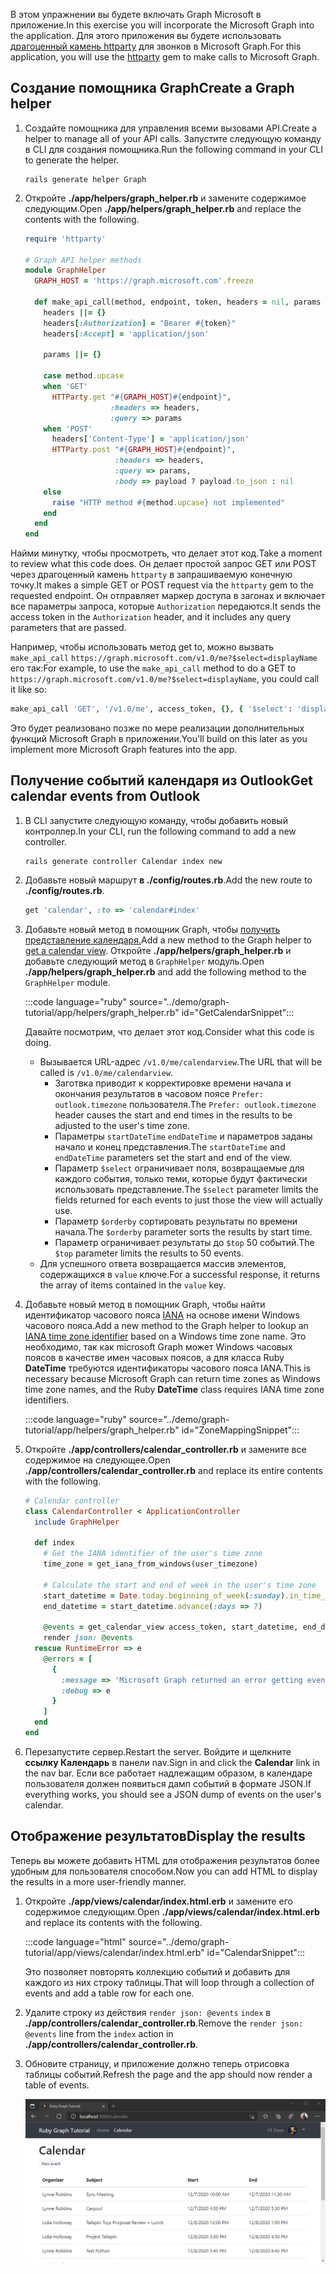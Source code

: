 <!-- markdownlint-disable MD002 MD041 -->

<span data-ttu-id="af04c-101">В этом упражнении вы будете включать Graph Microsoft в приложение.</span><span class="sxs-lookup"><span data-stu-id="af04c-101">In this exercise you will incorporate the Microsoft Graph into the application.</span></span> <span data-ttu-id="af04c-102">Для этого приложения вы будете использовать [драгоценный камень httparty](https://github.com/jnunemaker/httparty) для звонков в Microsoft Graph.</span><span class="sxs-lookup"><span data-stu-id="af04c-102">For this application, you will use the [httparty](https://github.com/jnunemaker/httparty) gem to make calls to Microsoft Graph.</span></span>

## <a name="create-a-graph-helper"></a><span data-ttu-id="af04c-103">Создание помощника Graph</span><span class="sxs-lookup"><span data-stu-id="af04c-103">Create a Graph helper</span></span>

1. <span data-ttu-id="af04c-104">Создайте помощника для управления всеми вызовами API.</span><span class="sxs-lookup"><span data-stu-id="af04c-104">Create a helper to manage all of your API calls.</span></span> <span data-ttu-id="af04c-105">Запустите следующую команду в CLI для создания помощника.</span><span class="sxs-lookup"><span data-stu-id="af04c-105">Run the following command in your CLI to generate the helper.</span></span>

    ```Shell
    rails generate helper Graph
    ```

1. <span data-ttu-id="af04c-106">Откройте **./app/helpers/graph_helper.rb** и замените содержимое следующим.</span><span class="sxs-lookup"><span data-stu-id="af04c-106">Open **./app/helpers/graph_helper.rb** and replace the contents with the following.</span></span>

    ```ruby
    require 'httparty'

    # Graph API helper methods
    module GraphHelper
      GRAPH_HOST = 'https://graph.microsoft.com'.freeze

      def make_api_call(method, endpoint, token, headers = nil, params = nil, payload = nil)
        headers ||= {}
        headers[:Authorization] = "Bearer #{token}"
        headers[:Accept] = 'application/json'

        params ||= {}

        case method.upcase
        when 'GET'
          HTTParty.get "#{GRAPH_HOST}#{endpoint}",
                       :headers => headers,
                       :query => params
        when 'POST'
          headers['Content-Type'] = 'application/json'
          HTTParty.post "#{GRAPH_HOST}#{endpoint}",
                        :headers => headers,
                        :query => params,
                        :body => payload ? payload.to_json : nil
        else
          raise "HTTP method #{method.upcase} not implemented"
        end
      end
    end
    ```

<span data-ttu-id="af04c-107">Найми минутку, чтобы просмотреть, что делает этот код.</span><span class="sxs-lookup"><span data-stu-id="af04c-107">Take a moment to review what this code does.</span></span> <span data-ttu-id="af04c-108">Он делает простой запрос GET или POST через драгоценный камень `httparty` в запрашиваемую конечную точку.</span><span class="sxs-lookup"><span data-stu-id="af04c-108">It makes a simple GET or POST request via the `httparty` gem to the requested endpoint.</span></span> <span data-ttu-id="af04c-109">Он отправляет маркер доступа в загонах и включает все параметры запроса, которые `Authorization` передаются.</span><span class="sxs-lookup"><span data-stu-id="af04c-109">It sends the access token in the `Authorization` header, and it includes any query parameters that are passed.</span></span>

<span data-ttu-id="af04c-110">Например, чтобы использовать метод get to, можно вызвать `make_api_call` `https://graph.microsoft.com/v1.0/me?$select=displayName` его так:</span><span class="sxs-lookup"><span data-stu-id="af04c-110">For example, to use the `make_api_call` method to do a GET to `https://graph.microsoft.com/v1.0/me?$select=displayName`, you could call it like so:</span></span>

```ruby
make_api_call 'GET', '/v1.0/me', access_token, {}, { '$select': 'displayName' }
```

<span data-ttu-id="af04c-111">Это будет реализовано позже по мере реализации дополнительных функций Microsoft Graph в приложении.</span><span class="sxs-lookup"><span data-stu-id="af04c-111">You'll build on this later as you implement more Microsoft Graph features into the app.</span></span>

## <a name="get-calendar-events-from-outlook"></a><span data-ttu-id="af04c-112">Получение событий календаря из Outlook</span><span class="sxs-lookup"><span data-stu-id="af04c-112">Get calendar events from Outlook</span></span>

1. <span data-ttu-id="af04c-113">В CLI запустите следующую команду, чтобы добавить новый контроллер.</span><span class="sxs-lookup"><span data-stu-id="af04c-113">In your CLI, run the following command to add a new controller.</span></span>

    ```Shell
    rails generate controller Calendar index new
    ```

1. <span data-ttu-id="af04c-114">Добавьте новый маршрут **в ./config/routes.rb**.</span><span class="sxs-lookup"><span data-stu-id="af04c-114">Add the new route to **./config/routes.rb**.</span></span>

    ```ruby
    get 'calendar', :to => 'calendar#index'
    ```

1. <span data-ttu-id="af04c-115">Добавьте новый метод в помощник Graph, чтобы [получить представление календаря.](https://docs.microsoft.com/graph/api/calendar-list-calendarview?view=graph-rest-1.0)</span><span class="sxs-lookup"><span data-stu-id="af04c-115">Add a new method to the Graph helper to [get a calendar view](https://docs.microsoft.com/graph/api/calendar-list-calendarview?view=graph-rest-1.0).</span></span> <span data-ttu-id="af04c-116">Откройте **./app/helpers/graph_helper.rb** и добавьте следующий метод в `GraphHelper` модуль.</span><span class="sxs-lookup"><span data-stu-id="af04c-116">Open **./app/helpers/graph_helper.rb** and add the following method to the `GraphHelper` module.</span></span>

    :::code language="ruby" source="../demo/graph-tutorial/app/helpers/graph_helper.rb" id="GetCalendarSnippet":::

    <span data-ttu-id="af04c-117">Давайте посмотрим, что делает этот код.</span><span class="sxs-lookup"><span data-stu-id="af04c-117">Consider what this code is doing.</span></span>

    - <span data-ttu-id="af04c-118">Вызывается URL-адрес `/v1.0/me/calendarview`.</span><span class="sxs-lookup"><span data-stu-id="af04c-118">The URL that will be called is `/v1.0/me/calendarview`.</span></span>
        - <span data-ttu-id="af04c-119">Заготвка приводит к корректировке времени начала и окончания результатов в часовом поясе `Prefer: outlook.timezone` пользователя.</span><span class="sxs-lookup"><span data-stu-id="af04c-119">The `Prefer: outlook.timezone` header causes the start and end times in the results to be adjusted to the user's time zone.</span></span>
        - <span data-ttu-id="af04c-120">Параметры `startDateTime` `endDateTime` и параметров заданы начало и конец представления.</span><span class="sxs-lookup"><span data-stu-id="af04c-120">The `startDateTime` and `endDateTime` parameters set the start and end of the view.</span></span>
        - <span data-ttu-id="af04c-121">Параметр `$select` ограничивает поля, возвращаемые для каждого события, только теми, которые будут фактически использовать представление.</span><span class="sxs-lookup"><span data-stu-id="af04c-121">The `$select` parameter limits the fields returned for each events to just those the view will actually use.</span></span>
        - <span data-ttu-id="af04c-122">Параметр `$orderby` сортировать результаты по времени начала.</span><span class="sxs-lookup"><span data-stu-id="af04c-122">The `$orderby` parameter sorts the results by start time.</span></span>
        - <span data-ttu-id="af04c-123">Параметр ограничивает результаты до `$top` 50 событий.</span><span class="sxs-lookup"><span data-stu-id="af04c-123">The `$top` parameter limits the results to 50 events.</span></span>
    - <span data-ttu-id="af04c-124">Для успешного ответа возвращается массив элементов, содержащихся в `value` ключе.</span><span class="sxs-lookup"><span data-stu-id="af04c-124">For a successful response, it returns the array of items contained in the `value` key.</span></span>

1. <span data-ttu-id="af04c-125">Добавьте новый метод в помощник Graph, чтобы найти идентификатор часового пояса [IANA](https://www.iana.org/time-zones) на основе имени Windows часового пояса.</span><span class="sxs-lookup"><span data-stu-id="af04c-125">Add a new method to the Graph helper to lookup an [IANA time zone identifier](https://www.iana.org/time-zones) based on a Windows time zone name.</span></span> <span data-ttu-id="af04c-126">Это необходимо, так как microsoft Graph может Windows часовых поясов в качестве имен часовых поясов, а для класса Ruby **DateTime** требуются идентификаторы часового пояса IANA.</span><span class="sxs-lookup"><span data-stu-id="af04c-126">This is necessary because Microsoft Graph can return time zones as Windows time zone names, and the Ruby **DateTime** class requires IANA time zone identifiers.</span></span>

    :::code language="ruby" source="../demo/graph-tutorial/app/helpers/graph_helper.rb" id="ZoneMappingSnippet":::

1. <span data-ttu-id="af04c-127">Откройте **./app/controllers/calendar_controller.rb** и замените все содержимое на следующее.</span><span class="sxs-lookup"><span data-stu-id="af04c-127">Open **./app/controllers/calendar_controller.rb** and replace its entire contents with the following.</span></span>

    ```ruby
    # Calendar controller
    class CalendarController < ApplicationController
      include GraphHelper

      def index
        # Get the IANA identifier of the user's time zone
        time_zone = get_iana_from_windows(user_timezone)

        # Calculate the start and end of week in the user's time zone
        start_datetime = Date.today.beginning_of_week(:sunday).in_time_zone(time_zone).to_time
        end_datetime = start_datetime.advance(:days => 7)

        @events = get_calendar_view access_token, start_datetime, end_datetime, user_timezone || []
        render json: @events
      rescue RuntimeError => e
        @errors = [
          {
            :message => 'Microsoft Graph returned an error getting events.',
            :debug => e
          }
        ]
      end
    end
    ```

1. <span data-ttu-id="af04c-128">Перезапустите сервер.</span><span class="sxs-lookup"><span data-stu-id="af04c-128">Restart the server.</span></span> <span data-ttu-id="af04c-129">Войдите и щелкните **ссылку Календарь** в панели nav.</span><span class="sxs-lookup"><span data-stu-id="af04c-129">Sign in and click the **Calendar** link in the nav bar.</span></span> <span data-ttu-id="af04c-130">Если все работает надлежащим образом, в календаре пользователя должен появиться дамп событий в формате JSON.</span><span class="sxs-lookup"><span data-stu-id="af04c-130">If everything works, you should see a JSON dump of events on the user's calendar.</span></span>

## <a name="display-the-results"></a><span data-ttu-id="af04c-131">Отображение результатов</span><span class="sxs-lookup"><span data-stu-id="af04c-131">Display the results</span></span>

<span data-ttu-id="af04c-132">Теперь вы можете добавить HTML для отображения результатов более удобным для пользователя способом.</span><span class="sxs-lookup"><span data-stu-id="af04c-132">Now you can add HTML to display the results in a more user-friendly manner.</span></span>

1. <span data-ttu-id="af04c-133">Откройте **./app/views/calendar/index.html.erb** и замените его содержимое следующим.</span><span class="sxs-lookup"><span data-stu-id="af04c-133">Open **./app/views/calendar/index.html.erb** and replace its contents with the following.</span></span>

    :::code language="html" source="../demo/graph-tutorial/app/views/calendar/index.html.erb" id="CalendarSnippet":::

    <span data-ttu-id="af04c-134">Это позволяет повторять коллекцию событий и добавить для каждого из них строку таблицы.</span><span class="sxs-lookup"><span data-stu-id="af04c-134">That will loop through a collection of events and add a table row for each one.</span></span>

1. <span data-ttu-id="af04c-135">Удалите строку из действия `render json: @events` `index` в **./app/controllers/calendar_controller.rb**.</span><span class="sxs-lookup"><span data-stu-id="af04c-135">Remove the `render json: @events` line from the `index` action in **./app/controllers/calendar_controller.rb**.</span></span>

1. <span data-ttu-id="af04c-136">Обновите страницу, и приложение должно теперь отрисовка таблицы событий.</span><span class="sxs-lookup"><span data-stu-id="af04c-136">Refresh the page and the app should now render a table of events.</span></span>

    ![Снимок экрана с таблицей событий](./images/add-msgraph-01.png)
